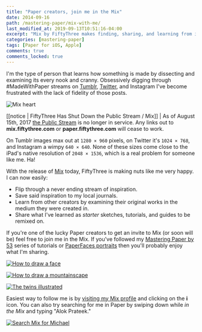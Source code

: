 ```yaml
---
title: "Paper creators, join me in the Mix"
date: 2014-09-16
path: /mastering-paper/mix-with-me/
last_modified_at: 2019-09-13T10:51:16-04:00
excerpt: "Mix by FiftyThree makes finding, sharing, and learning from inspiring Paper creators easy and fun."
categories: [mastering-paper]
tags: [Paper for iOS, Apple]
comments: true
comments_locked: true
---
```


I'm the type of person that learns how something is made by dissecting and examining its every nook and cranny. Obsessively digging through #MadeWithPaper streams on [Tumblr](https://www.tumblr.com/search/madewithpaper), [Twitter](https://twitter.com/search?q=%23MadeWithPaper&src=typd), and Instagram I've become frustrated with the lack of fidelity of those posts.

![Mix heart](../../images/paper-53-mix-heart.jpg)

[[notice | FiftyThree Has Shut Down the Public Stream / Mix]]
| As of August 15th, 2017 [the Public Stream](https://support.fiftythree.com/hc/en-us/articles/115004639749-The-Public-Stream) is no longer in service. Any links out to **mix.fiftythree.com** or **paper.fiftythree.com** will cease to work.

On Tumblr images max out at `1280 × 960` pixels, on Twitter it's `1024 × 768`, and Instagram a wimpy `640 × 640`. None of these sizes come close to the iPad's native resolution of `2048 × 1536`, which is a real problem for someone like me. Ha!

With the release of [Mix](http://mix.fiftythree.com) today, FiftyThree is making nuts like me very happy. I can now easily:

- Flip through a never ending stream of inspiration.
- Save said inspiration to my local journals.
- Learn from other creators by examining their original works in the medium they were created in.
- Share what I've learned as *starter* sketches, tutorials, and guides to be remixed on.

If you're one of the lucky Paper creators to get an invite to Mix (or soon will be) feel free to join me in the Mix. If you've followed my [Mastering Paper by 53](/mastering-paper/) series of tutorials or [PaperFaces portraits](/paperfaces/) then you'll probably enjoy what I'm sharing.

[![How to draw a face](../../images/paper-53-mix-faces.jpg)](https://mix.fiftythree.com/11098-Michael-Rose/42082)

[![How to draw a mountainscape](../../images/paper-53-mix-mountain.jpg)](https://mix.fiftythree.com/11098-Michael-Rose/35882)

[![The twins illustrated](../../images/paper-53-mix-twins.jpg)](https://mix.fiftythree.com/11098-Michael-Rose/42074)

Easiest way to follow me is by [visiting my Mix profile](https://mix.fiftythree.com/11098-Michael-Rose) and clicking on the **i** icon. You can also try searching for me in Paper by swiping down while *in the Mix* and typing "Alok Prateek."

[![Search Mix for Michael](../../images/paper-53-mix-search-michael.jpg)](https://mix.fiftythree.com/11098-Michael-Rose)

